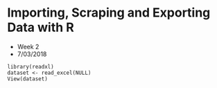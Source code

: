 # Importing, Scraping and Exporting Data with R
- Week 2
- 7/03/2018


```
library(readxl)
dataset <- read_excel(NULL)
View(dataset)
```
